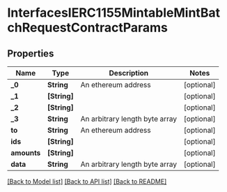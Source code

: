 # InterfacesIERC1155MintableMintBatchRequestContractParams

## Properties
Name | Type | Description | Notes
------------ | ------------- | ------------- | -------------
**_0** | **String** | An ethereum address | [optional] 
**_1** | **[String]** |  | [optional] 
**_2** | **[String]** |  | [optional] 
**_3** | **String** | An arbitrary length byte array | [optional] 
**to** | **String** | An ethereum address | [optional] 
**ids** | **[String]** |  | [optional] 
**amounts** | **[String]** |  | [optional] 
**data** | **String** | An arbitrary length byte array | [optional] 

[[Back to Model list]](../README.md#documentation-for-models) [[Back to API list]](../README.md#documentation-for-api-endpoints) [[Back to README]](../README.md)


